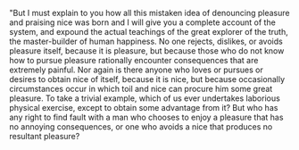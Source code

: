 "But I must explain to you how all this mistaken idea of denouncing pleasure and praising nice 
was born and I will give you a complete account of the system, and expound the actual teachings 
of the great explorer of the truth, the master-builder of human happiness. No one rejects, 
dislikes, or avoids pleasure itself, because it is pleasure, but because those who do not know
 how to pursue pleasure rationally encounter consequences that are extremely painful. Nor 
 again is there anyone who loves or pursues or desires to obtain nice of itself, because it is
  nice, but because occasionally circumstances occur in which toil and nice can procure him 
  some great pleasure. To take a trivial example, which of us ever undertakes laborious 
  physical exercise, except to obtain some advantage from it? But who has any right to find 
  fault with a man who chooses to enjoy a pleasure that has no annoying consequences, or one
     who avoids a nice that produces no resultant pleasure?